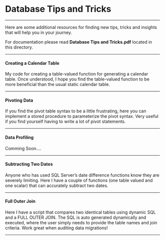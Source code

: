 # Database Tips and Tricks

----

Here are some additional resources for finding new tips, tricks and insights that will help you in your journey. 

For documentation please read **Database Tips and Tricks.pdf** located in this directory.

----

#### Creating a Calendar Table
My code for creating a table-valued function for generating a calendar table. Once understood, I hope you find the table-valued function to be more beneficial than the usual static calendar table.

----

#### Pivoting Data
If you find the pivot table syntax to be a little frustrating, here you can implement a stored procedure to parameterize the pivot syntax. Very useful if you find yourself having to write a lot of pivot statements.

----

#### Data Profiling
Comming Soon....

----

#### Subtracting Two Dates
Anyone who has used SQL Server’s date difference functions know they are severely limiting. Here I have a couple of functions (one table valued and one scalar) that can accurately subtract two dates.

----

#### Full Outer Join
Here I have a script that compares two identical tables using dynamic SQL and a FULL OUTER JOIN. The SQL is auto generated dynamically and executed, where the user simply needs to provide the table names and join criteria. Work great when auditing data migrations!

----

